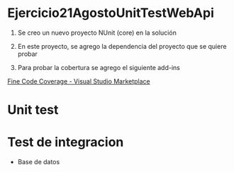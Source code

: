 # Ejercicio21AgostoUnitTestWebApi

1) Se creo un nuevo proyecto NUnit (core) en la solución

2) En este proyecto, se agrego la dependencia del proyecto que se quiere probar

3) Para probar la cobertura se agrego el siguiente add-ins

[Fine Code Coverage - Visual Studio Marketplace](https://marketplace.visualstudio.com/items?itemName=FortuneNgwenya.FineCodeCoverage)

# Unit test


# Test de integracion

* Base de datos



